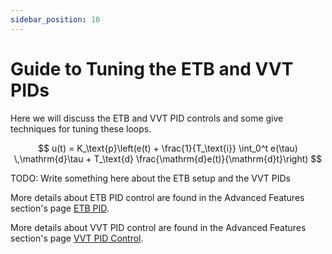 ```yaml
---
sidebar_position: 10
---
```


# Guide to Tuning the ETB and VVT PIDs

Here we will discuss the ETB and VVT PID controls and some give techniques for tuning these loops.

$$
u(t) = K_\text{p}\left(e(t) + \frac{1}{T_\text{i}} \int_0^t e(\tau) \,\mathrm{d}\tau + T_\text{d}
\frac{\mathrm{d}e(t)}{\mathrm{d}t}\right)
$$

TODO: Write something here about the ETB setup and the VVT PIDs

More details about ETB PID control are found in the Advanced Features section's page [ETB
PID](/Advanced-Features/ETB/ETB-PID.md).

More details about VVT PID control are found in the Advanced Features section's page [VVT PID Control](/Advanced-Features/Variable-Cam-Timing/VVT-PID.md).
